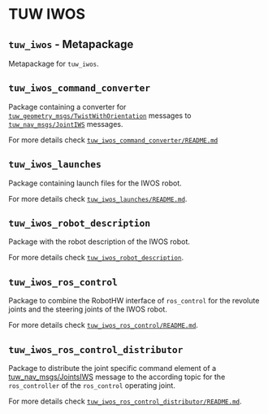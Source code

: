 # TUW IWOS

## `tuw_iwos` - Metapackage
Metapackage for `tuw_iwos`.

## `tuw_iwos_command_converter`
Package containing a converter for [`tuw_geometry_msgs/TwistWithOrientation`](https://github.com/tuw-robotics/tuw_msgs/blob/noetic/tuw_geometry_msgs/msg/TwistWithOrientation.msg) messages to [`tuw_nav_msgs/JointIWS`]((https://github.com/tuw-robotics/tuw_msgs/blob/master/tuw_nav_msgs/msg/JointsIWS.msg)) messages.

For more details check [`tuw_iwos_command_converter/README.md`](./tuw_iwos_command_converter/README.md)

## `tuw_iwos_launches`
Package containing launch files for the IWOS robot.

For more details check [`tuw_iwos_launches/README.md`](./tuw_iwos_launches/README.md).

## `tuw_iwos_robot_description`
Package with the robot description of the IWOS robot.

For more details check [`tuw_iwos_robot_description`](./tuw_iwos_robot_description/README.md).

## `tuw_iwos_ros_control`
Package to combine the RobotHW interface of `ros_control` for the revolute joints and the steering joints of the IWOS robot.

For more details check [`tuw_iwos_ros_control/README.md`](./tuw_iwos_ros_control/README.md).

## `tuw_iwos_ros_control_distributor`
Package to distribute the joint specific command element of a [tuw_nav_msgs/JointsIWS](https://github.com/tuw-robotics/tuw_msgs/blob/master/tuw_nav_msgs/msg/JointsIWS.msg) message to the according topic for the `ros_controller` of the `ros_control` operating joint.

For more details check [`tuw_iwos_ros_control_distributor/README.md`](./tuw_iwos_ros_control_distributor/README.md).
